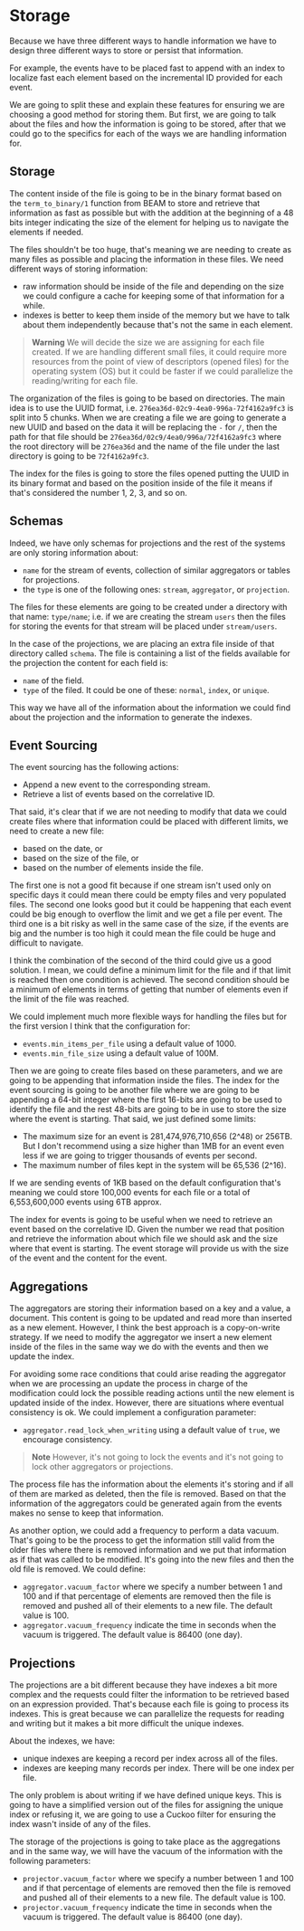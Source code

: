 # Storage

Because we have three different ways to handle information we have to design three different ways to store or persist that information.

For example, the events have to be placed fast to append with an index to localize fast each element based on the incremental ID provided for each event.

We are going to split these and explain these features for ensuring we are choosing a good method for storing them. But first, we are going to talk about the files and how the information is going to be stored, after that we could go to the specifics for each of the ways we are handling information for.

## Storage

The content inside of the file is going to be in the binary format based on the `term_to_binary/1` function from BEAM to store and retrieve that information as fast as possible but with the addition at the beginning of a 48 bits integer indicating the size of the element for helping us to navigate the elements if needed.

The files shouldn't be too huge, that's meaning we are needing to create as many files as possible and placing the information in these files. We need different ways of storing information:

- raw information should be inside of the file and depending on the size we could configure a cache for keeping some of that information for a while.
- indexes is better to keep them inside of the memory but we have to talk about them independently because that's not the same in each element.

> **Warning**
> We will decide the size we are assigning for each file created. If we are handling different small files, it could require more resources from the point of view of descriptors (opened files) for the operating system (OS) but it could be faster if we could parallelize the reading/writing for each file.

The organization of the files is going to be based on directories. The main idea is to use the UUID format, i.e. `276ea36d-02c9-4ea0-996a-72f4162a9fc3` is split into 5 chunks. When we are creating a file we are going to generate a new UUID and based on the data it will be replacing the `-` for `/`, then the path for that file should be `276ea36d/02c9/4ea0/996a/72f4162a9fc3` where the root directory will be `276ea36d` and the name of the file under the last directory is going to be `72f4162a9fc3`.

The index for the files is going to store the files opened putting the UUID in its binary format and based on the position inside of the file it means if that's considered the number 1, 2, 3, and so on.

## Schemas

Indeed, we have only schemas for projections and the rest of the systems are only storing information about:

- `name` for the stream of events, collection of similar aggregators or tables for projections.
- the `type` is one of the following ones: `stream`, `aggregator`, or `projection`.

The files for these elements are going to be created under a directory with that name: `type/name`; i.e. if we are creating the stream `users` then the files for storing the events for that stream will be placed under `stream/users`.

In the case of the projections, we are placing an extra file inside of that directory called `schema`. The file is containing a list of the fields available for the projection the content for each field is:

- `name` of the field.
- `type` of the filed. It could be one of these: `normal`, `index`, or `unique`.

This way we have all of the information about the information we could find about the projection and the information to generate the indexes.

## Event Sourcing

The event sourcing has the following actions:

- Append a new event to the corresponding stream.
- Retrieve a list of events based on the correlative ID.

That said, it's clear that if we are not needing to modify that data we could create files where that information could be placed with different limits, we need to create a new file:

- based on the date, or
- based on the size of the file, or
- based on the number of elements inside the file.

The first one is not a good fit because if one stream isn't used only on specific days it could mean there could be empty files and very populated files. The second one looks good but it could be happening that each event could be big enough to overflow the limit and we get a file per event. The third one is a bit risky as well in the same case of the size, if the events are big and the number is too high it could mean the file could be huge and difficult to navigate.

I think the combination of the second of the third could give us a good solution. I mean, we could define a minimum limit for the file and if that limit is reached then one condition is achieved. The second condition should be a minimum of elements in terms of getting that number of elements even if the limit of the file was reached.

We could implement much more flexible ways for handling the files but for the first version I think that the configuration for:

- `events.min_items_per_file` using a default value of 1000.
- `events.min_file_size` using a default value of 100M.

Then we are going to create files based on these parameters, and we are going to be appending that information inside the files. The index for the event sourcing is going to be another file where we are going to be appending a 64-bit integer where the first 16-bits are going to be used to identify the file and the rest 48-bits are going to be in use to store the size where the event is starting. That said, we just defined some limits:

- The maximum size for an event is 281,474,976,710,656 (2^48) or 256TB. But I don't recommend using a size higher than 1MB for an event even less if we are going to trigger thousands of events per second.
- The maximum number of files kept in the system will be 65,536 (2^16).

If we are sending events of 1KB based on the default configuration that's meaning we could store 100,000 events for each file or a total of 6,553,600,000 events using 6TB approx.

The index for events is going to be useful when we need to retrieve an event based on the correlative ID. Given the number we read that position and retrieve the information about which file we should ask and the size where that event is starting. The event storage will provide us with the size of the event and the content for the event.

## Aggregations

The aggregators are storing their information based on a key and a value, a document. This content is going to be updated and read more than inserted as a new element. However, I think the best approach is a copy-on-write strategy. If we need to modify the aggregator we insert a new element inside of the files in the same way we do with the events and then we update the index.

For avoiding some race conditions that could arise reading the aggregator when we are processing an update the process in charge of the modification could lock the possible reading actions until the new element is updated inside of the index. However, there are situations where eventual consistency is ok. We could implement a configuration parameter:

- `aggregator.read_lock_when_writing` using a default value of `true`, we encourage consistency.

> **Note**
> However, it's not going to lock the events and it's not going to lock other aggregators or projections.

The process file has the information about the elements it's storing and if all of them are marked as deleted, then the file is removed. Based on that the information of the aggregators could be generated again from the events makes no sense to keep that information.

As another option, we could add a frequency to perform a data vacuum. That's going to be the process to get the information still valid from the older files where there is removed information and we put that information as if that was called to be modified. It's going into the new files and then the old file is removed. We could define:

- `aggregator.vacuum_factor` where we specify a number between 1 and 100 and if that percentage of elements are removed then the file is removed and pushed all of their elements to a new file. The default value is 100.
- `aggregator.vacuum_frequency` indicate the time in seconds when the vacuum is triggered. The default value is 86400 (one day).

## Projections

The projections are a bit different because they have indexes a bit more complex and the requests could filter the information to be retrieved based on an expression provided. That's because each file is going to process its indexes. This is great because we can parallelize the requests for reading and writing but it makes a bit more difficult the unique indexes.

About the indexes, we have:

- unique indexes are keeping a record per index across all of the files.
- indexes are keeping many records per index. There will be one index per file.

The only problem is about writing if we have defined unique keys. This is going to have a simplified version out of the files for assigning the unique index or refusing it, we are going to use a Cuckoo filter for ensuring the index wasn't inside of any of the files.

The storage of the projections is going to take place as the aggregations and in the same way, we will have the vacuum of the information with the following parameters:

- `projector.vacuum_factor` where we specify a number between 1 and 100 and if that percentage of elements are removed then the file is removed and pushed all of their elements to a new file. The default value is 100.
- `projector.vacuum_frequency` indicate the time in seconds when the vacuum is triggered. The default value is 86400 (one day).
